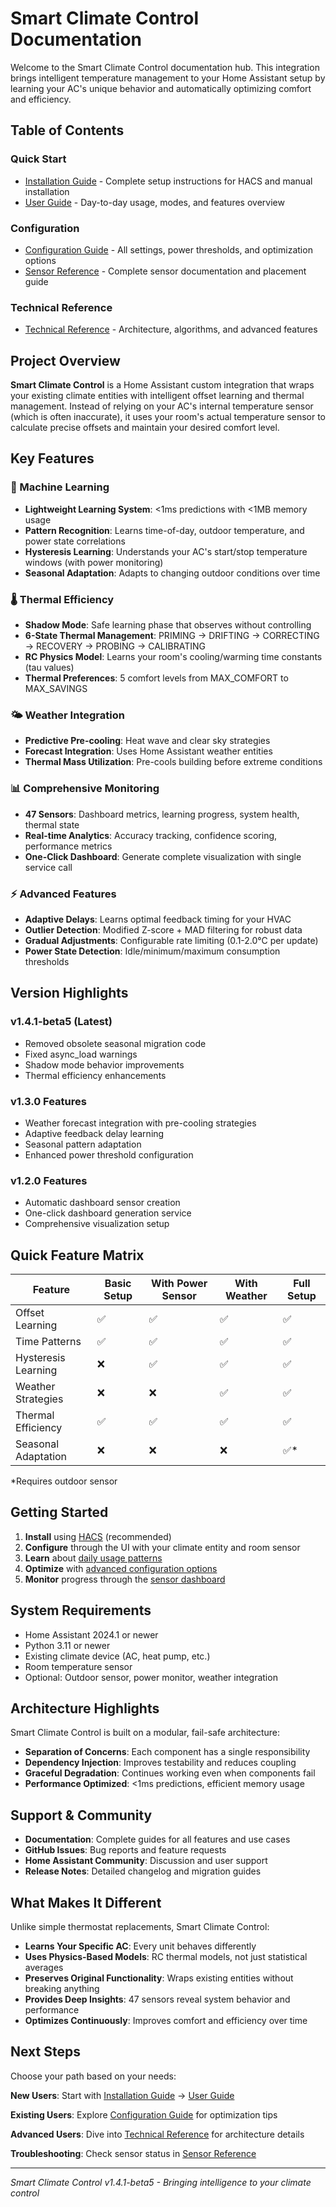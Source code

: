 # Smart Climate Control Documentation

Welcome to the Smart Climate Control documentation hub. This integration brings intelligent temperature management to your Home Assistant setup by learning your AC's unique behavior and automatically optimizing comfort and efficiency.

## Table of Contents

### Quick Start
- [Installation Guide](installation-guide.md) - Complete setup instructions for HACS and manual installation
- [User Guide](user-guide.md) - Day-to-day usage, modes, and features overview

### Configuration
- [Configuration Guide](configuration-guide.md) - All settings, power thresholds, and optimization options
- [Sensor Reference](sensor-reference.md) - Complete sensor documentation and placement guide

### Technical Reference  
- [Technical Reference](technical-reference.md) - Architecture, algorithms, and advanced features

## Project Overview

**Smart Climate Control** is a Home Assistant custom integration that wraps your existing climate entities with intelligent offset learning and thermal management. Instead of relying on your AC's internal temperature sensor (which is often inaccurate), it uses your room's actual temperature sensor to calculate precise offsets and maintain your desired comfort level.

## Key Features

### 🧠 Machine Learning
- **Lightweight Learning System**: <1ms predictions with <1MB memory usage
- **Pattern Recognition**: Learns time-of-day, outdoor temperature, and power state correlations
- **Hysteresis Learning**: Understands your AC's start/stop temperature windows (with power monitoring)
- **Seasonal Adaptation**: Adapts to changing outdoor conditions over time

### 🌡️ Thermal Efficiency
- **Shadow Mode**: Safe learning phase that observes without controlling
- **6-State Thermal Management**: PRIMING → DRIFTING → CORRECTING → RECOVERY → PROBING → CALIBRATING
- **RC Physics Model**: Learns your room's cooling/warming time constants (tau values)
- **Thermal Preferences**: 5 comfort levels from MAX_COMFORT to MAX_SAVINGS

### 🌤️ Weather Integration
- **Predictive Pre-cooling**: Heat wave and clear sky strategies
- **Forecast Integration**: Uses Home Assistant weather entities
- **Thermal Mass Utilization**: Pre-cools building before extreme conditions

### 📊 Comprehensive Monitoring
- **47 Sensors**: Dashboard metrics, learning progress, system health, thermal state
- **Real-time Analytics**: Accuracy tracking, confidence scoring, performance metrics
- **One-Click Dashboard**: Generate complete visualization with single service call

### ⚡ Advanced Features
- **Adaptive Delays**: Learns optimal feedback timing for your HVAC
- **Outlier Detection**: Modified Z-score + MAD filtering for robust data
- **Gradual Adjustments**: Configurable rate limiting (0.1-2.0°C per update)
- **Power State Detection**: Idle/minimum/maximum consumption thresholds

## Version Highlights

### v1.4.1-beta5 (Latest)
- Removed obsolete seasonal migration code
- Fixed async_load warnings
- Shadow mode behavior improvements
- Thermal efficiency enhancements

### v1.3.0 Features
- Weather forecast integration with pre-cooling strategies
- Adaptive feedback delay learning
- Seasonal pattern adaptation
- Enhanced power threshold configuration

### v1.2.0 Features
- Automatic dashboard sensor creation
- One-click dashboard generation service
- Comprehensive visualization setup

## Quick Feature Matrix

| Feature | Basic Setup | With Power Sensor | With Weather | Full Setup |
|---------|-------------|-------------------|--------------|------------|
| Offset Learning | ✅ | ✅ | ✅ | ✅ |
| Time Patterns | ✅ | ✅ | ✅ | ✅ |
| Hysteresis Learning | ❌ | ✅ | ✅ | ✅ |
| Weather Strategies | ❌ | ❌ | ✅ | ✅ |
| Thermal Efficiency | ✅ | ✅ | ✅ | ✅ |
| Seasonal Adaptation | ❌ | ❌ | ❌ | ✅* |

*Requires outdoor sensor

## Getting Started

1. **Install** using [HACS](installation-guide.md#hacs-installation) (recommended)
2. **Configure** through the UI with your climate entity and room sensor
3. **Learn** about [daily usage patterns](user-guide.md#basic-operation)
4. **Optimize** with [advanced configuration options](configuration-guide.md)
5. **Monitor** progress through the [sensor dashboard](sensor-reference.md)

## System Requirements

- Home Assistant 2024.1 or newer
- Python 3.11 or newer  
- Existing climate device (AC, heat pump, etc.)
- Room temperature sensor
- Optional: Outdoor sensor, power monitor, weather integration

## Architecture Highlights

Smart Climate Control is built on a modular, fail-safe architecture:
- **Separation of Concerns**: Each component has a single responsibility
- **Dependency Injection**: Improves testability and reduces coupling
- **Graceful Degradation**: Continues working even when components fail
- **Performance Optimized**: <1ms predictions, efficient memory usage

## Support & Community

- **Documentation**: Complete guides for all features and use cases
- **GitHub Issues**: Bug reports and feature requests
- **Home Assistant Community**: Discussion and user support
- **Release Notes**: Detailed changelog and migration guides

## What Makes It Different

Unlike simple thermostat replacements, Smart Climate Control:
- **Learns Your Specific AC**: Every unit behaves differently
- **Uses Physics-Based Models**: RC thermal models, not just statistical averages  
- **Preserves Original Functionality**: Wraps existing entities without breaking anything
- **Provides Deep Insights**: 47 sensors reveal system behavior and performance
- **Optimizes Continuously**: Improves comfort and efficiency over time

## Next Steps

Choose your path based on your needs:

**New Users**: Start with [Installation Guide](installation-guide.md) → [User Guide](user-guide.md)

**Existing Users**: Explore [Configuration Guide](configuration-guide.md) for optimization tips

**Advanced Users**: Dive into [Technical Reference](technical-reference.md) for architecture details

**Troubleshooting**: Check sensor status in [Sensor Reference](sensor-reference.md)

---

*Smart Climate Control v1.4.1-beta5 - Bringing intelligence to your climate control*